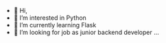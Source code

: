 - 👋 Hi,
- 👀 I’m interested in Python 
- 🌱 I’m currently learning Flask  
- 💞️ I’m looking for job as junior backend developer ...

<!---
krish9191/krish9191 is a ✨ special ✨ repository because its `README.md` (this file) appears on your GitHub profile.
You can click the Preview link to take a look at your changes.
--->
